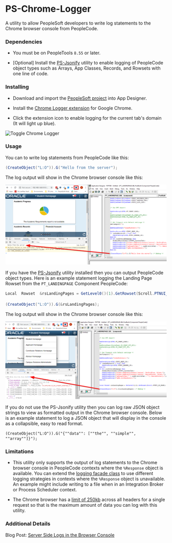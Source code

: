 # PS-Chrome-Logger

A utility to allow PeopleSoft developers to write log statements to the Chrome browser console from PeopleCode.

### Dependencies

- You must be on PeopleTools `8.55` or later.

- [Optional] Install the [PS-Jsonify](https://github.com/coltonfischer/ps-jsonify) utility to enable logging of PeopleCode object types such as Arrays, App Classes, Records, and Rowsets with one line of code.

### Installing

- Download and import the [PeopleSoft project](https://github.com/coltonfischer/ps-chrome-logger/raw/master/PSM_CHROME_LOGGER.zip) into App Designer.

- Install the [Chrome Logger extension](https://chrome.google.com/webstore/detail/chromephp/noaneddfkdjfnfdakjjmocngnfkfehhd) for Google Chrome.

- Click the extension icon to enable logging for the current tab's domain (It will light up blue).

![Toggle Chrome Logger](https://craig.global.ssl.fastly.net/img/chromelogger/toggle.gif)

### Usage

You can to write log statements from PeopleCode like this:

```java
(CreateObject("L:O")).G("Hello from the server");
```

The log output will show in the Chrome browser console like this:

![Log String Output](https://github.com/coltonfischer/ps-chrome-logger/raw/master/examples/Output_String.png)

If you have the [PS-Jsonify](https://github.com/coltonfischer/ps-jsonify) utility installed then you can output PeopleCode object types.  Here is an example statement logging the Landing Page Rowset from the `PT_LANDINGPAGE` Component PeopleCode:

```java
Local  Rowset  &rsLandingPages = GetLevel0()(1).GetRowset(Scroll.PTNUI_LP_PAGE);

(CreateObject("L:O")).G(&rsLandingPages);
```

The log output will show in the Chrome browser console like this:

![Log Rowset Output](https://github.com/coltonfischer/ps-chrome-logger/raw/master/examples/Output_Rowset.png)

If you do not use the PS-Jsonify utility then you can log raw JSON object strings to view as formatted output in the Chrome browser console.  Below is an example statement to log a JSON object that will display in the console as a collapsible, easy to read format.

```
(CreateObject("L:O")).G("{""data"": [""the"", ""simple"", ""array""]}");
```

### Limitations

- This utility only supports the output of log statements to the Chrome browser console in PeopleCode contexts where the `%Response` object is available.  You can extend the [logging facade class](https://github.com/coltonfischer/ps-chrome-logger/blob/master/src/PeopleCode/Application%20Packages/L/O.pcode) to use different logging strategies in contexts where the `%Response` object is unavailable.  An example might include writing to a file when in an Integration Broker or Process Scheduler context.

- The Chrome browser has a [limit of 250kb](https://stackoverflow.com/questions/3326210/can-http-headers-be-too-big-for-browsers) across all headers for a single request so that is the maximum amount of data you can log with this utility.

### Additional Details

Blog Post: [Server Side Logs in the Browser Console](https://www.peoplesoftmods.com/utilities/ps-chrome-logger/)
